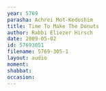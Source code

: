 ```yaml
---
year: 5769
parasha: Achrei Mot-Kedoshim
title: Time To Make The Donuts
author: Rabbi Eliezer Hirsch
date: 2009-05-02
id: 57693051
filename: 5769-305-1
layout: audio
moment: 
shabbat: 
occasion: 
---
```

